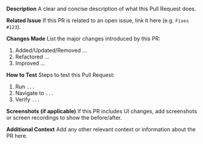 **Description**
A clear and concise description of what this Pull Request does.

**Related Issue**
If this PR is related to an open issue, link it here (e.g. `Fixes #123`).

**Changes Made**
List the major changes introduced by this PR:
1. Added/Updated/Removed ...
2. Refactored ...
3. Improved ...

**How to Test**
Steps to test this Pull Request:
1. Run `...`
2. Navigate to `...`
3. Verify `...`

**Screenshots (if applicable)**
If this PR includes UI changes, add screenshots or screen recordings to show the before/after.

**Additional Context**
Add any other relevant context or information about the PR here.
